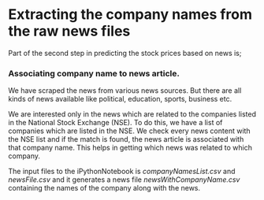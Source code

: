 # Extracting the company names from the raw news files
Part of the second step in predicting the stock prices based on news is;
### Associating company name to news article.

We have scraped the news from various news sources. But there are all kinds of news available like political, education, sports, business etc.

We are interested only in the news which are related to the companies listed in the National Stock Exchange (NSE). To do this, we have a list of companies which are listed in the NSE.
We check every news content with the NSE list and if the match is found, the news article is associated with that company name.
This helps in getting which news was related to which company.

The input files to the iPythonNotebook is _companyNamesList.csv_ and _newsFile.csv_ and it generates a news file _newsWithCompanyName.csv_ containing the names of the company along with the news.
